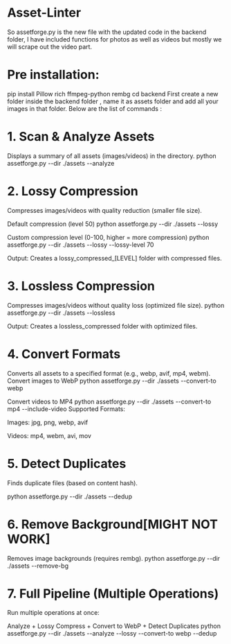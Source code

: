 # Asset-Linter

So assetforge.py is the new file  with the updated code in the backend folder, I have included functions for photos as well as videos but mostly we will scrape out the video part.
# Pre installation: 
pip install Pillow rich ffmpeg-python rembg
cd backend
First create a new folder inside the backend folder , name it as assets folder and add all your images in that folder.
Below are the list of commands :

# 1. Scan & Analyze Assets
Displays a summary of all assets (images/videos) in the directory.
python assetforge.py --dir ./assets --analyze

# 2. Lossy Compression
Compresses images/videos with quality reduction (smaller file size).

Default compression (level 50)
python assetforge.py --dir ./assets --lossy

Custom compression level (0-100, higher = more compression)
python assetforge.py --dir ./assets --lossy --lossy-level 70

Output:
Creates a lossy_compressed_[LEVEL] folder with compressed files.

# 3. Lossless Compression
Compresses images/videos without quality loss (optimized file size).
python assetforge.py --dir ./assets --lossless

Output:
Creates a lossless_compressed folder with optimized files.


# 4. Convert Formats
Converts all assets to a specified format (e.g., webp, avif, mp4, webm).
Convert images to WebP
python assetforge.py --dir ./assets --convert-to webp

Convert videos to MP4
python assetforge.py --dir ./assets --convert-to mp4 --include-video
Supported Formats:

Images: jpg, png, webp, avif

Videos: mp4, webm, avi, mov


# 5. Detect Duplicates
Finds duplicate files (based on content hash).

python assetforge.py --dir ./assets --dedup


# 6. Remove Background[MIGHT NOT WORK]
Removes image backgrounds (requires rembg).
python assetforge.py --dir ./assets --remove-bg

# 7. Full Pipeline (Multiple Operations)
Run multiple operations at once:

Analyze + Lossy Compress + Convert to WebP + Detect Duplicates
python assetforge.py --dir ./assets --analyze --lossy --convert-to webp --dedup
